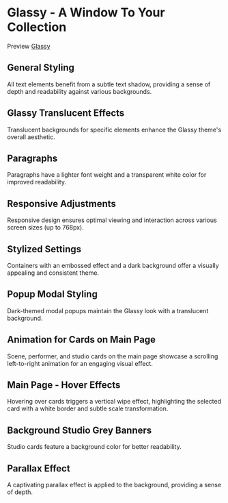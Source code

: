 # Glassy - A Window To Your Collection

Preview [Glassy](https://media0.giphy.com/media/v1.Y2lkPTc5MGI3NjExMGJhenB3Nzc3cHVubjR5NGllZjV1N3U2b2ViZ2R3OW5tNjk5NjNoOSZlcD12MV9pbnRlcm5hbF9naWZfYnlfaWQmY3Q9Zw/BsnEEZS4UCnwgFinLQ/giphy.gif)

## General Styling
All text elements benefit from a subtle text shadow, providing a sense of depth and readability against various backgrounds.

## Glassy Translucent Effects
Translucent backgrounds for specific elements enhance the Glassy theme's overall aesthetic.

## Paragraphs
Paragraphs have a lighter font weight and a transparent white color for improved readability.

## Responsive Adjustments
Responsive design ensures optimal viewing and interaction across various screen sizes (up to 768px).

## Stylized Settings
Containers with an embossed effect and a dark background offer a visually appealing and consistent theme.

## Popup Modal Styling
Dark-themed modal popups maintain the Glassy look with a translucent background.

## Animation for Cards on Main Page
Scene, performer, and studio cards on the main page showcase a scrolling left-to-right animation for an engaging visual effect.

## Main Page - Hover Effects
Hovering over cards triggers a vertical wipe effect, highlighting the selected card with a white border and subtle scale transformation.

## Background Studio Grey Banners
Studio cards feature a background color for better readability.

## Parallax Effect
A captivating parallax effect is applied to the background, providing a sense of depth.
